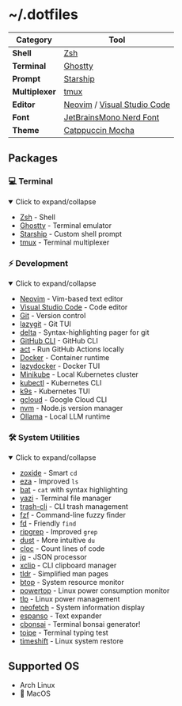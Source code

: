 # ~/.dotfiles

| Category | Tool |
|----------|------|
| **Shell** | [Zsh](https://github.com/zsh-users/zsh) |
| **Terminal** | [Ghostty](https://github.com/ghostty-org/ghostty) |
| **Prompt** | [Starship](https://github.com/starship/starship) |
| **Multiplexer** | [tmux](https://github.com/tmux/tmux) |
| **Editor** | [Neovim](https://github.com/neovim/neovim) / [Visual Studio Code](https://github.com/microsoft/vscode) |
| **Font** | [JetBrainsMono Nerd Font](https://www.nerdfonts.com/font-downloads) |
| **Theme** | [Catppuccin Mocha](https://github.com/catppuccin/catppuccin) |

## Packages

### 💻 Terminal

<details open>
<summary>Click to expand/collapse</summary>

- [Zsh](https://github.com/zsh-users/zsh) - Shell
- [Ghostty](https://github.com/ghostty-org/ghostty) - Terminal emulator
- [Starship](https://github.com/starship/starship) - Custom shell prompt
- [tmux](https://github.com/tmux/tmux) - Terminal multiplexer

</details>

### ⚡ Development

<details open>
<summary>Click to expand/collapse</summary>

- [Neovim](https://github.com/neovim/neovim) - Vim-based text editor
- [Visual Studio Code](https://github.com/microsoft/vscode) - Code editor
- [Git](https://github.com/git/git) - Version control
- [lazygit](https://github.com/jesseduffield/lazygit) - Git TUI
- [delta](https://github.com/dandavison/delta) - Syntax-highlighting pager for git
- [GitHub CLI](https://github.com/cli/cli) - GitHub CLI
- [act](https://github.com/nektos/act) - Run GitHub Actions locally
- [Docker](https://www.docker.com/) - Container runtime
- [lazydocker](https://github.com/jesseduffield/lazydocker) - Docker TUI
- [Minikube](https://github.com/kubernetes/minikube) - Local Kubernetes cluster
- [kubectl](https://github.com/kubernetes/kubectl) - Kubernetes CLI
- [k9s](https://github.com/derailed/k9s) - Kubernetes TUI
- [gcloud](https://cloud.google.com/sdk/gcloud) - Google Cloud CLI
- [nvm](https://github.com/nvm-sh/nvm) - Node.js version manager
- [Ollama](https://github.com/ollama/ollama) - Local LLM runtime

</details>

### 🛠️ System Utilities

<details open>
<summary>Click to expand/collapse</summary>

- [zoxide](https://github.com/ajeetdsouza/zoxide) - Smart `cd`
- [eza](https://github.com/eza-community/eza) - Improved `ls`
- [bat](https://github.com/sharkdp/bat) - `cat` with syntax highlighting
- [yazi](https://github.com/sxyazi/yazi) - Terminal file manager
- [trash-cli](https://github.com/andreafrancia/trash-cli) - CLI trash management
- [fzf](https://github.com/junegunn/fzf) - Command-line fuzzy finder
- [fd](https://github.com/sharkdp/fd) - Friendly `find`
- [ripgrep](https://github.com/BurntSushi/ripgrep) - Improved `grep`
- [dust](https://github.com/bootandy/dust) - More intuitive `du`
- [cloc](https://github.com/AlDanial/cloc) - Count lines of code
- [jq](https://github.com/jqlang/jq) - JSON processor
- [xclip](https://github.com/astrand/xclip) - CLI clipboard manager
- [tldr](https://github.com/tldr-pages/tldr) - Simplified man pages
- [btop](https://github.com/aristocratos/btop) - System resource monitor
- [powertop](https://github.com/fenrus75/powertop) - Linux power consumption monitor
- [tlp](https://github.com/linrunner/TLP) - Linux power management
- [neofetch](https://github.com/dylanaraps/neofetch) - System information display
- [espanso](https://github.com/espanso/espanso) - Text expander
- [cbonsai](https://gitlab.com/jallbrit/cbonsai) - Terminal bonsai generator!
- [toipe](https://github.com/Samyak2/toipe) - Terminal typing test
- [timeshift](https://github.com/linuxmint/timeshift) - Linux system restore

</details>

## Supported OS

- Arch Linux
- 🚧 MacOS
